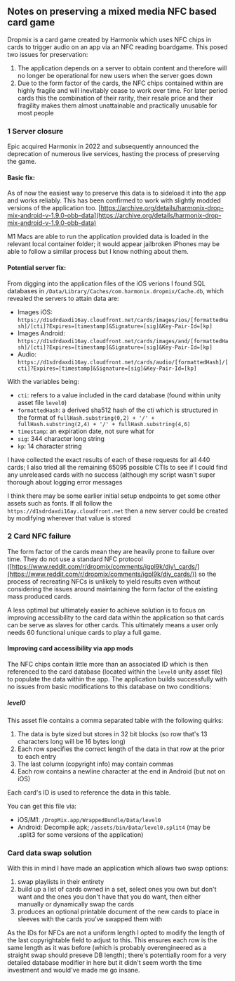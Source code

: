 ## Notes on preserving a mixed media NFC based card game

Dropmix is a card game created by Harmonix which uses NFC chips in cards to trigger audio on an app via an NFC reading boardgame. This posed two issues for preservation:

1.  The application depends on a server to obtain content and therefore will no longer be operational for new users when the server goes down
2.  Due to the form factor of the cards, the NFC chips contained within are highly fragile and will inevitably cease to work over time. For later period cards this the combination of their rarity, their resale price and their fragility makes them almost unattainable and practically unusable for most people

### 1 Server closure

Epic acquired Harmonix in 2022 and subsequently announced the deprecation of numerous live services, hasting the process of preserving the game.

#### Basic fix:

As of now the easiest way to preserve this data is to sideload it into the app and works reliably. This has been confirmed to work with slightly modded versions of the application too. [https://archive.org/details/harmonix-drop-mix-android-v-1.9.0-obb-data](https://archive.org/details/harmonix-drop-mix-android-v-1.9.0-obb-data)

M1 Macs are able to run the application provided data is loaded in the relevant local container folder; it would appear jailbroken iPhones may be able to follow a similar process but I know nothing about them.

#### Potential server fix:

From digging into the application files of the iOS verions I found SQL databases in `/Data/Library/Caches/com.harmonix.dropmix/Cache.db`, which revealed the servers to attain data are:

*   Images iOS: `https://d1sdrdaxdi16ay.cloudfront.net/cards/images/ios/[formattedHash]/[cti]?Expires=[timestamp]&Signature=[sig]&Key-Pair-Id=[kp]`
*   Images Android: `https://d1sdrdaxdi16ay.cloudfront.net/cards/images/and/[formattedHash]/[cti]?Expires=[timestamp]&Signature=[sig]&Key-Pair-Id=[kp]`
*   Audio: `https://d1sdrdaxdi16ay.cloudfront.net/cards/audio/[formattedHash]/[cti]?Expires=[timestamp]&Signature=[sig]&Key-Pair-Id=[kp]`

With the variables being:

*   `cti`: refers to a value included in the card database (found within unity asset file `level0`)
*   `formattedHash`: a derived sha512 hash of the cti which is structured in the format of `fullHash.substring(0,2) + '/' + fullHash.substring(2,4) + '/' + fullHash.substring(4,6)`
*   `timestamp`: an expiration date, not sure what for
*   `sig`: 344 character long string
*   `kp`: 14 character string

I have collected the exact results of each of these requests for all 440 cards; I also tried all the remaining 65095 possible CTIs to see if I could find any unreleased cards with no success (although my script wasn't super thorough about logging error messages

I think there may be some earlier initial setup endpoints to get some other assets such as fonts. If all follow the `https://d1sdrdaxdi16ay.cloudfront.net` then a new server could be created by modifying wherever that value is stored

### 2 Card NFC failure

The form factor of the cards mean they are heavily prone to failure over time. They do not use a standard NFC protocol ([https://www.reddit.com/r/dropmix/comments/igpl9k/diy\_cards/](https://www.reddit.com/r/dropmix/comments/igpl9k/diy_cards/)) so the process of recreating NFCs is unlikely to yield results even without considering the issues around maintaining the form factor of the existing mass produced cards.

A less optimal but ultimately easier to achieve solution is to focus on improving accessibility to the card data within the application so that cards can be serve as slaves for other cards. This ultimately means a user only needs 60 functional unique cards to play a full game.

#### Improving card accessibility via app mods

The NFC chips contain little more than an associated ID which is then referenced to the card database (located within the `level0` unity asset file) to populate the data within the app. The application builds successfully with no issues from basic modifications to this database on two conditions:

##### level0

This asset file contains a comma separated table with the following quirks:

1.  The data is byte sized but stores in 32 bit blocks (so row that's 13 characters long will be 16 bytes long)
2.  Each row specifies the correct length of the data in that row at the prior to each entry
3.  The last column (copyright info) may contain commas
4.  Each row contains a newline character at the end in Android (but not on iOS)

Each card's ID is used to reference the data in this table.

You can get this file via:

*   iOS/M1: `/DropMix.app/WrappedBundle/Data/level0`
*   Android: Decompile apk; `/assets/bin/Data/level0.split4` (may be .split3 for some versions of the application)

### Card data swap solution

With this in mind I have made an application which allows two swap options:

1.  swap playlists in their entirety
2.  build up a list of cards owned in a set, select ones you own but don't want and the ones you don't have that you do want, then either manually or dynamically swap the cards
3.  produces an optional printable document of the new cards to place in sleeves with the cards you've swapped them with

As the IDs for NFCs are not a uniform length I opted to modify the length of the last copyrightable field to adjust to this. This ensures each row is the same length as it was before (which is probably overengineered as a straight swap should preseve DB length); there's potentially room for a very detailed database modifier in here but it didn't seem worth the time investment and would've made me go insane.